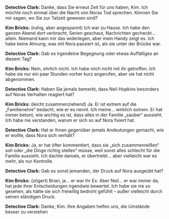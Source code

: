 **Detective Clark:** Danke, dass Sie erneut Zeit für uns haben, Kim. Ich möchte noch einmal über die Nacht von Noras Tod sprechen. Können Sie mir sagen, wo Sie zur Tatzeit gewesen sind?

**Kim Bricks:** (ruhig, aber angespannt) Ich war zu Hause. Ich habe den ganzen Abend dort verbracht, Serien geschaut, Nachrichten gecheckt… allein. Niemand kann mir das widerlegen, aber mein Handy zeigt es. Ich habe keine Ahnung, was mit Nora passiert ist, als sie unter der Brücke war.

**Detective Clark:** Gab es irgendeine Begegnung oder etwas Auffälliges an diesem Tag?

**Kim Bricks:** Nein, ehrlich nicht. Ich habe mich nicht mit ihr getroffen. Ich habe sie nur ein paar Stunden vorher kurz angerufen, aber sie hat nicht abgenommen.

**Detective Clark:** Haben Sie jemals bemerkt, dass Neil Hopkins besonders auf Noras Verhalten reagiert hat?

**Kim Bricks:** (leicht zusammenziehend) Ja. Er ist extrem auf die „Familienehre“ bedacht, wie er es nennt. Ich meine… wirklich extrem. Er hat immer betont, wie wichtig es ist, dass alles in der Familie „sauber“ aussieht. Ich habe nie verstanden, warum er sich so auf Nora fixiert hat.

**Detective Clark:** Hat er Ihnen gegenüber jemals Andeutungen gemacht, wie er wollte, dass Nora sich verhält?

**Kim Bricks:** Ja, er hat öfter kommentiert, dass sie „sich zusammenreißen“ soll oder „die Dinge richtig stellen“ müsse, weil sonst alles schlecht für die Familie aussieht. Ich dachte damals, er übertreibt… aber vielleicht war es mehr, als nur Kontrolle.

**Detective Clark:** Gab es sonst jemanden, der Druck auf Nora ausgeübt hat?

**Kim Bricks:** (zögert) Brian, ja… er war ihr Ex. Aber Neil… er war immer da, hat jede ihrer Entscheidungen irgendwie bewertet. Ich habe sie nie so gesehen, als hätte sie sich freiwillig bedroht gefühlt – außer vielleicht durch seinen ständigen Druck.

**Detective Clark:** Danke, Kim. Ihre Angaben helfen uns, die Umstände besser zu verstehen